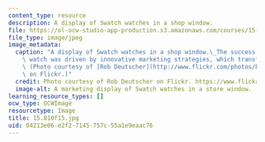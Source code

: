```yaml
---
content_type: resource
description: A display of Swatch watches in a shop window.
file: https://ol-ocw-studio-app-production.s3.amazonaws.com/courses/15-810-marketing-management-analytics-frameworks-and-applications-fall-2015/04213e06e2f27145757c55a1e9eaac76_15.810s15.jpg
file_type: image/jpeg
image_metadata:
  caption: "A display of Swatch watches in a shop window.\_The success of the Swatch\
    \ watch was driven by innovative marketing strategies, which transformed the industry.\
    \ (Photo courtesy of [Rob Deutscher](http://www.flickr.com/photos/bobarc/6821065429/)\
    \ on Flickr.)"
  credit: Photo courtesy of Rob Deutscher on Flickr. https://www.flickr.com/photos/bobarc/6821065429/
  image-alt: A marketing display of Swatch watches in a store window.
learning_resource_types: []
ocw_type: OCWImage
resourcetype: Image
title: 15.810f15.jpg
uid: 04213e06-e2f2-7145-757c-55a1e9eaac76
---
```

